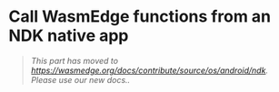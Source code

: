 # Call WasmEdge functions from an NDK native app

> *This part has moved to <https://wasmedge.org/docs/contribute/source/os/android/ndk>. Please use our new docs..*
